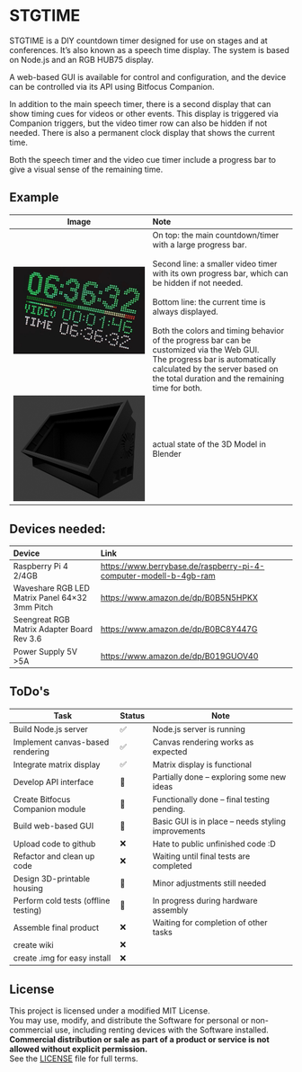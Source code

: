 # STGTIME

STGTIME is a DIY countdown timer designed for use on stages and at conferences. It’s also known as a speech time display. The system is based on Node.js and an RGB HUB75 display.

A web-based GUI is available for control and configuration, and the device can be controlled via its API using Bitfocus Companion.

In addition to the main speech timer, there is a second display that can show timing cues for videos or other events. This display is triggered via Companion triggers, but the video timer row can also be hidden if not needed.
There is also a permanent clock display that shows the current time.

Both the speech timer and the video cue timer include a progress bar to give a visual sense of the remaining time.

## Example
| Image | Note |
|:-:|:-|
| ![Example](https://github.com/testbild-media/STGTIME/blob/main/images/clock_display.jpeg) | On top: the main countdown/timer with a large progress bar.<br><br>Second line: a smaller video timer with its own progress bar, which can be hidden if not needed.<br><br>Bottom line: the current time is always displayed.<br><br>Both the colors and timing behavior of the progress bar can be customized via the Web GUI.<br>The progress bar is automatically calculated by the server based on the total duration and the remaining time for both. |
| ![Example](https://github.com/testbild-media/STGTIME/blob/main/images/3D_Model.jpg) | actual state of the 3D Model in Blender |

## Devices needed:
| Device | Link |
|:-|:-|
| Raspberry Pi 4 2/4GB | https://www.berrybase.de/raspberry-pi-4-computer-modell-b-4gb-ram |
| Waveshare RGB LED Matrix Panel 64×32 3mm Pitch | https://www.amazon.de/dp/B0B5N5HPKX |
| Seengreat RGB Matrix Adapter Board Rev 3.6 | https://www.amazon.de/dp/B0BC8Y447G |
| Power Supply 5V >5A | https://www.amazon.de/dp/B019GUOV40 |

## ToDo's
| Task                              | Status | Note |
|-----------------------------------|--------|------|
| Build Node.js server              | ✅     | Node.js server is running |
| Implement canvas-based rendering  | ✅     | Canvas rendering works as expected |
| Integrate matrix display          | ✅     | Matrix display is functional |
| Develop API interface             | 🔁     | Partially done – exploring some new ideas |
| Create Bitfocus Companion module  | 🔁     | Functionally done – final testing pending. |
| Build web-based GUI               | 🔁     | Basic GUI is in place – needs styling improvements |
| Upload code to github             | ❌     | Hate to public unfinished code :D |
| Refactor and clean up code        | ❌     | Waiting until final tests are completed |
| Design 3D-printable housing       | 🔁     | Minor adjustments still needed |
| Perform cold tests (offline testing) | 🔁  | In progress during hardware assembly |
| Assemble final product            | ❌     | Waiting for completion of other tasks |
| create wiki                       | ❌     | |
| create .img for easy install      | ❌     | |

## License
This project is licensed under a modified MIT License.  
You may use, modify, and distribute the Software for personal or non-commercial use, including renting devices with the Software installed.  
**Commercial distribution or sale as part of a product or service is not allowed without explicit permission.**  
See the [LICENSE](./LICENSE) file for full terms.
